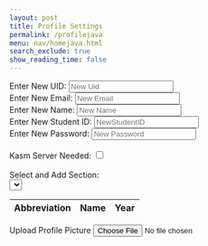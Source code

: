 ```yaml
---
layout: post
title: Profile Settings
permalink: /profilejava
menu: nav/homejava.html
search_exclude: true
show_reading_time: false
---
```

<div class="profile-container">
 <div class="card">
   <form>
     <div>
       <label for="newUid">Enter New UID:</label>
       <input type="text" id="newUid" placeholder="New Uid">
     </div>
     <div>
       <label for="newUid">Enter New Email:</label>
       <input type="text" id="newEmail" placeholder="New Email">
     </div>
     <div>
       <label for="newName">Enter New Name:</label>
       <input type="text" id="newName" placeholder="New Name">
     </div>
     <div>
        <label for="newStudentID">Enter New Student ID: </label>
        <input type="text" id="newStudentId" placeholder="NewStudentID">
    </div>
      <div>
       <label for="newPassword">Enter New Password:</label>
       <input type="text" id="newPassword" placeholder="New Password">
     </div>
     <br>
     <div>
       <label for="kasmServerNeeded">Kasm Server Needed:
       <input type="checkbox" id="kasmServerNeeded" onclick="toggleKasmServerNeeded()">
       </label>
     </div>
     <br>
     <div>
       <label for="sectionDropdown">Select and Add Section:</label>
       <div class="icon-container">
         <select id="sectionDropdown">
           <!-- Options will be dynamically populated -->
         </select>
         <i class="fas fa-plus" onclick="addSection()"></i>
       </div>
     </div>
     <table>
       <thead>
         <tr>
           <th>Abbreviation</th>
           <th>Name</th>
           <th>Year</th>
         </tr>
       </thead>
       <tbody id="profileResult">
         <!-- Table rows will be dynamically populated -->
       </tbody>
     </table>
     <label for="profilePicture" class="file-icon"> Upload Profile Picture <i class="fas fa-upload"></i> <!-- Replace this with your desired icon -->
     </label>
     <input type="file" id="profilePicture" accept="image/*" onchange="saveProfilePicture()">
     <div class="image-container" id="profileImageBox">
         <!-- Profile picture will be displayed here -->
     </div>
     <p id="profile-message" style="color: red;"></p>
   </form>
 </div>
</div>
<script type="module">
// Import fetchOptions from config.js
import {javaURI, fetchOptions} from '{{site.baseurl}}/assets/js/api/config.js';
// Import functions from config.js
import {putUpdate, postUpdate, deleteData, logoutUserJava } from "{{site.baseurl}}/assets/js/api/profile.js";
// Function to fetch user profile data
async function fetchUserProfile() {
    const URL = javaURI + "/api/person/get"; // Endpoint to fetch user profile data
    try {
        const response = await fetch(URL, fetchOptions);
        if (!response.ok) {
            throw new Error(`Failed to fetch user profile: ${response.status}`);
        }
        const profileData = await response.json();
        // Pass the full profile data to display function
        displayUserProfile(profileData);
    } catch (error) {
        console.error('Error fetching user profile:', error.message);
        // Display fallback or error message
        const profileImageBox = document.getElementById('profileImageBox');
        profileImageBox.innerHTML = '<p>Error loading profile picture.</p>';
    }
}
function displayUserProfile(profileData) {
    const profileImageBox = document.getElementById('profileImageBox');
    profileImageBox.innerHTML = ''; // Clear existing content
    if (profileData.pfp) {
        const img = document.createElement('img');
        // Construct full URL for the image
        img.src = `${javaURI}${profileData.pfp}`;
        img.alt = 'Profile Picture';
        img.style.width = '150px'; // Example size
        img.style.height = '150px'; // Example size
        profileImageBox.appendChild(img);
    } else {
        profileImageBox.innerHTML = '<p>No profile picture available.</p>';
    }
    // Example: Update other profile fields
    document.getElementById('newEmail').value = profileData.email || '';
    document.getElementById('newName').value = profileData.name || '';
    document.getElementById('newUid').value = profileData.uid || '';
    document.getElementById('newStudentId').value = profileData.student_id || '';
}
// Function to save profile picture
window.saveProfilePicture = async function () {
    const fileInput = document.getElementById('profilePicture');
    const file = fileInput.files[0];
    if (file) {
        const reader = new FileReader();
        reader.onload = function() {
            const profileImageBox = document.getElementById('profileImageBox');
            profileImageBox.innerHTML = `<img src="${reader.result}" alt="Profile Picture">`;
        };
        reader.readAsDataURL(file);
    }
    if (!file) return;
    try {
        const base64String = await convertToBase64(file);
        await sendProfilePicture(base64String);
        console.log('Profile picture uploaded successfully!');
    } catch (error) {
        console.error('Error uploading profile picture:', error.message);
        // Handle error display or fallback mechanism
    }
}
// Function to convert file to base64
async function convertToBase64(file) {
    return new Promise((resolve, reject) => {
        const reader = new FileReader();
        reader.onload = () => resolve(reader.result.split(',')[1]); // Remove the prefix part of the result
        reader.onerror = error => reject(error);
        reader.readAsDataURL(file);
    });
}
// Function to send profile picture to server
async function sendProfilePicture(base64String) {
   const URL = javaURI + "/api/person/update"; // Adjust endpoint as needed
   // Create options object for PUT request
   const options = {
       URL,
       body: { pfp: base64String },
       message: 'profile-message', // Adjust the message area as needed
       callback: () => {
           console.log('Profile picture uploaded successfully!');
           // Handle success response as needed
       }
   };
   try {
       await postUpdate(options);
   } catch (error) {
       console.error('Error uploading profile picture:', error.message);
   }
}
  // Function to update UI with new UID and change placeholder
window.updateEmailField = function(newEmail) {
  const emailInput = document.getElementById('newEmail');
  emailInput.value = newEmail;
  emailInput.placeholder = newEmail;
}
window.updateUidField = function(newEmail) {
  const uidInput = document.getElementById('newUid');
  uidInput.value = newUid;
  uidInput.placeholder = newUid;
}
// Function to update UI with new Name and change placeholder
window.updateNameField = function(newName) {
  const nameInput = document.getElementById('newName');
  nameInput.value = newName;
  nameInput.placeholder = newName;
}
// Function to update UI with new Student ID and change to a placeholder
window.updateStudentIdField = function(newStudentId) {
  const studentIdInput = document.getElementById('newStudentId');
  studentIdInput.value = newStudentId;
  studentIdInput.placeholder = newStudentId;
}
// Function to change UID
window.changeEmail = async function(email) {
   if (email) {
       const URL = javaURI + "/api/person/update"; // Adjusted endpoint
       const options = {
           URL,
           body: { email },// Adjust the message area as needed
           callback: () => {
               console.log('Email updated successfully!');
               window.updateEmailField(email);
           }
       };
       try {
           await postUpdate(options);
       } catch (error) {
           console.error('Error updating Email:', error.message);
       }
   }
}
window.changeUid = async function(uid) {
   if (uid) {
       const URL = javaURI + "/api/person/update"; // Adjusted endpoint
       const options = {
           URL,
           body: { uid },// Adjust the message area as needed
           callback: () => {
               alert("You updated your uid, so you will automatically be logged out. Be sure to remember your new github id to log in!");
               console.log('Uid updated successfully!');
               window.updateUidField(uid);
           }
       };
       try {
           await postUpdate(options);
           await logoutUserJava();
           window.location.href = '/portfolio_2025/toolkit-login'
       } catch (error) {
           console.error('Error updating  UId:', error.message);
       }
   }
}
window.changePassword = async function(password) {
   if (password) {
       const URL = javaURI + "/api/person/update"; // Adjusted endpoint
       const options = {
           URL,
           body: { password }, // Adjust the message area as needed
           callback: () => {
               console.log('Password updated successfully!');
               window.location.href = '/portfolio_2025/toolkit-login'      
           }
       };
     try {
            alert("You updated your password, so you will automatically be logged out. Be sure to remember your password!");
           await postUpdate(options);
           await logoutUserJava();
       } catch (error) {
           console.error('Error updating password:', error.message);
       }
   }
}
// Function to change Name
window.changeName = async function(name) {
   if (name) {
       const URL = javaURI + "/api/person/update";
       const options = {
           URL,
           body: { name },
           callback: () => {
               console.log('Name updated successfully!');
               window.updateNameField(name);
           }
       };
       try {
           await postUpdate(options);
        } catch (error) {
           console.error('Error updating Name:', error.message);
       }
   }
}
window.changeStudentId = async function(student_id) {
   if (student_id) {
       alert('Student ID set to' + student_id);
       const URL = javaURI + "/api/person/update";
       const options = {
           URL,
           body: { student_id: parseInt(student_id, 10) }, // Use the correct property name
           callback: () => {
               console.log('Student ID updated successfully!');
               window.updateStudentIdField(student_id);
               alert('Student ID updated successfully!');
           }
       };
       try {
           await postUpdate(options);
       } catch (error) {
           console.error('Error updating Student ID:', error.message);
       }
   }
}
// Event listener to trigger updateEmail function when Email field is changed
document.getElementById('newEmail').addEventListener('change', function() {
    const email = this.value;
    window.changeEmail(email);
});
// Event listener to trigger updateUid function when UID field is changed
document.getElementById('newUid').addEventListener('change', function() {
    const uid = this.value;
    window.changeUid(uid);
});
// Event listener to trigger updateName function when Name field is changed
document.getElementById('newName').addEventListener('change', function() {
    const name = this.value;
    window.changeName(name);
});
// Event listener to trigger updatePassword function when Password field is changed
document.getElementById('newPassword').addEventListener('change', function() {
    const password = this.value;
    window.changePassword(password);
});
// Event listener to trigger updateStudentId function when Student ID field is changed
document.getElementById('newStudentId').addEventListener('change', function() {
    const student_id = this.value;
    window.changeStudentId(student_id);
});
window.fetchKasmServerNeeded = async function() {
 const URL = javaURI + "/api/person/get"; // Adjusted endpoint
 try {
     const response = await fetch(URL, fetchOptions);
     if (!response.ok) {
         throw new Error(`Failed to fetch kasm_server_needed: ${response.status}`);
     }
     const userData = await response.json();
     const kasmServerNeeded = userData.kasmServerNeeded
     // Update checkbox state based on fetched value
     const checkbox = document.getElementById('kasmServerNeeded');
     checkbox.checked = kasmServerNeeded;
 } catch (error) {
     console.error('Error fetching kasm_server_needed:', error.message);
     // Handle error display or fallback mechanism
 }
};
// Function to toggle kasm_server_needed attribute on checkbox change
window.toggleKasmServerNeeded = async function() {
   const checkbox = document.getElementById('kasmServerNeeded');
   const newKasmServerNeeded = checkbox.checked;
   const URL = javaURI + "/api/person/update"; // Adjusted endpoint
   const options = {
       URL,
       body: { kasmServerNeeded: newKasmServerNeeded },
       callback: () => {
           console.log('Kasm Server Needed updated successfully!');
       }
   };
   try {
       await postUpdate(options);
   } catch (error) {
       console.error('Error updating kasm_server_needed:', error.message);
   }
}
   window.fetchEmail = async function() {
    const URL = javaURI + "/api/person/get"; // Adjusted endpoint
    try {
        const response = await fetch(URL, fetchOptions);
        if (!response.ok) {
            throw new Error(`Failed to fetch UID: ${response.status}`);
        }
        const data = await response.json();
        return data.email;
    } catch (error) {
        console.error('Error fetching UID:', error.message);
        return null;
    }
};
// Function to fetch Name from backend
window.fetchName = async function() {
    const URL = javaURI + "/api/person/get"; // Adjusted endpoint
    try {
        const response = await fetch(URL, fetchOptions);
        if (!response.ok) {
            throw new Error(`Failed to fetch Name: ${response.status}`);
        }
        const data = await response.json();
        return data.name;
    } catch (error) {
        console.error('Error fetching Name:', error.message);
        return null;
    }
};
window.fetchUid = async function() {
    const URL = javaURI + "/api/person/get"; // Adjusted endpoint
    try {
        const response = await fetch(URL, fetchOptions);
        if (!response.ok) {
            throw new Error(`Failed to fetch Name: ${response.status}`);
        }
        const data = await response.json();
        return data.uid;
    } catch (error) {
        console.error('Error fetching Name:', error.message);
        return null;
    }
};
// Function to fetch Student ID from backend
window.fetchStudentId = async function() {
    const URL = javaURI + "/api/person/get"; // Adjusted endpoint
    try {
        const response = await fetch(URL, fetchOptions);
        if (!response.ok) {
            throw new Error(`Failed to fetch Student ID: ${response.status}`);
        }
        const data = await response.json();
        console.log('Fetched Student ID:', data.student_id);
        return data.student_id;
    } catch (error) {
        console.error('Error fetching Student ID:', error.message);
        return null;
    }
};
// Function to set placeholders for email and Name
window.setPlaceholders = async function() {
    const emailInput = document.getElementById('newEmail');
    const nameInput = document.getElementById('newName');
    const uidInput = document.getElementById('newUid');
    const studentIdInput = document.getElementById('newStudentId');
    try {
        const email = await window.fetchEmail();
        const name = await window.fetchName();
        const uid = await window.fetchUid();
        const student_id = await window.fetchStudentId();
        if (uid !== null) {
            uidInput.placeholder = uid;
        }
        if (email !== null) {
            emailInput.placeholder = email;
        }
        if (name !== null) {
            nameInput.placeholder = name;
        }
        if (student_id !== null) {
            studentIdInput.placeholder = student_id;
        }
    } catch (error) {
        console.error('Error setting placeholders:', error.message);
    }
};
// Call fetchPredefinedSections and initializeProfileSetup when DOM content is loaded
document.addEventListener('DOMContentLoaded', async function () {
    try {
        await fetchUserProfile(); // Fetch user profile data
        await fetchKasmServerNeeded();
        await setPlaceholders();
    } catch (error) {
        console.error('Initialization error:', error.message);
        // Handle initialization error gracefully
    }
});
